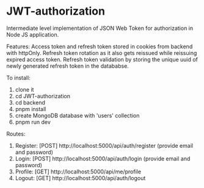 # JWT-authorization

Intermediate level implementation of JSON Web Token for authorization in Node JS application.

Features:
Access token and refresh token stored in cookies from backend with httpOnly.
Refresh token rotation as it also gets reissued while reissuing expired access token.
Refresh token validation by storing the unique uuid of newly generated refresh token in the datababse.

To install:

1. clone it
2. cd JWT-authorization
3. cd backend
4. pnpm install
5. create MongoDB database with 'users' collection
6. pnpm run dev

Routes:

1. Register: [POST] http://localhost:5000/api/auth/register (provide email and password)
2. Login: [POST] http://localhost:5000/api/auth/login (provide email and password)
3. Profile: [GET] http://localhost:5000/api/me/profile
4. Logout: [GET] http://localhost:5000/api/auth/logout
